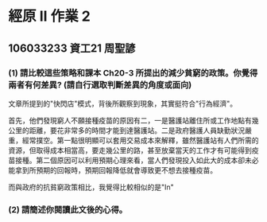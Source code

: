 # 經原 II 作業 2
## 106033233 資工21 周聖諺

### (1) 請比較這些策略和課本 Ch20-3 所提出的減少貧窮的政策。你覺得兩者有何差異? (請自行選取判斷差異的角度或面向)

文章所提到的"快閃店"模式，背後所觀察到現象，其實挺符合"行為經濟"。

首先，他們發現窮人不願接種疫苗的原因有二，一是醫護站離住所或工作地點有幾公里的距離，要花非常多的時間才能到達醫護站。二是政府醫護人員缺勤狀況嚴重，經常撲空。第一點很明顯可以套用交易成本來解釋，雖然醫護站有人們所需的資源，但取得成本相當高，要走幾公里的路，甚至放棄當天的工作才有可能得到疫苗接種。第二個原因可以利用預期心理來看，當人們發現投入如此大的成本卻未必能拿到所預期的回報時，預期回報降低就會導致更不想去接種疫苗。

而與政府的抗貧窮政策相比，我覺得比較相似的是"In"


### (2) 請簡述你閱讀此文後的心得。


